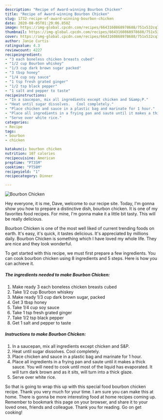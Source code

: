 ```yaml
---
description: "Recipe of Award-winning Bourbon Chicken"
title: "Recipe of Award-winning Bourbon Chicken"
slug: 1732-recipe-of-award-winning-bourbon-chicken
date: 2020-08-05T01:29:06.850Z
image: https://img-global.cpcdn.com/recipes/6643160868978688/751x532cq70/bourbon-chicken-recipe-main-photo.jpg
thumbnail: https://img-global.cpcdn.com/recipes/6643160868978688/751x532cq70/bourbon-chicken-recipe-main-photo.jpg
cover: https://img-global.cpcdn.com/recipes/6643160868978688/751x532cq70/bourbon-chicken-recipe-main-photo.jpg
author: Janie Curtis
ratingvalue: 4.3
reviewcount: 4227
recipeingredient:
- "3 each boneless chicken breasts cubed"
- "1/2 cup Bourbon whiskey"
- "1/3 cup dark brown sugar packed"
- "3 tbsp honey"
- "1/4 cup soy sauce"
- "1 tsp fresh grated ginger"
- "1/2 tsp black pepper"
- "1 salt and pepper to taste"
recipeinstructions:
- "In a saucepan, mix all ingredients except chicken and S&amp;P."
- "Heat until sugar dissolves.   Cool completely."
- "Place chicken and sauce in a plastic bag and marinate for 1 hour."
- "Place all ingredients in a frying pan and saute until it makes a thick sauce.  You will need to cook until most of the liquid has evaporated.   It will turn dark brown and as it sits, will turn into a thick glaze."
- "Serve over white rice."
categories:
- Recipe
tags:
- bourbon
- chicken

katakunci: bourbon chicken 
nutrition: 107 calories
recipecuisine: American
preptime: "PT35M"
cooktime: "PT58M"
recipeyield: "1"
recipecategory: Dinner

---
```



![Bourbon Chicken](https://img-global.cpcdn.com/recipes/6643160868978688/751x532cq70/bourbon-chicken-recipe-main-photo.jpg)

Hey everyone, it is me, Dave, welcome to our recipe site. Today, I'm gonna show you how to prepare a distinctive dish, bourbon chicken. It is one of my favorites food recipes. For mine, I'm gonna make it a little bit tasty. This will be really delicious.



Bourbon Chicken is one of the most well liked of current trending foods on earth. It's easy, it's quick, it tastes delicious. It's appreciated by millions daily. Bourbon Chicken is something which I have loved my whole life. They are nice and they look wonderful.


To get started with this recipe, we must first prepare a few ingredients. You can cook bourbon chicken using 8 ingredients and 5 steps. Here is how you can achieve it.

<!--inarticleads1-->

##### The ingredients needed to make Bourbon Chicken:

1. Make ready 3 each boneless chicken breasts cubed
1. Take 1/2 cup Bourbon whiskey
1. Make ready 1/3 cup dark brown sugar, packed
1. Get 3 tbsp honey
1. Take 1/4 cup soy sauce
1. Take 1 tsp fresh grated ginger
1. Take 1/2 tsp black pepper
1. Get 1 salt and pepper to taste




<!--inarticleads2-->

##### Instructions to make Bourbon Chicken:

1. In a saucepan, mix all ingredients except chicken and S&amp;P.
1. Heat until sugar dissolves.   Cool completely.
1. Place chicken and sauce in a plastic bag and marinate for 1 hour.
1. Place all ingredients in a frying pan and saute until it makes a thick sauce.  You will need to cook until most of the liquid has evaporated.   It will turn dark brown and as it sits, will turn into a thick glaze.
1. Serve over white rice.




So that is going to wrap this up with this special food bourbon chicken recipe. Thank you very much for your time. I am sure you can make this at home. There is gonna be more interesting food at home recipes coming up. Remember to bookmark this page on your browser, and share it to your loved ones, friends and colleague. Thank you for reading. Go on get cooking!

